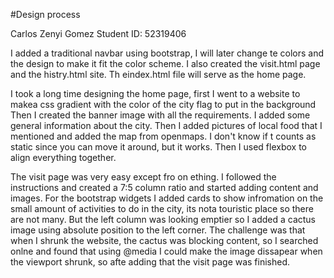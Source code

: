 #Design process

Carlos Zenyi Gomez
Student ID: 52319406

I added a traditional navbar using bootstrap, I will later change te colors and the design to make it fit the color scheme. I also created the visit.html page and the histry.html site. Th eindex.html file will serve as the home page.


I took a long time designing the home page, first I went to a website to makea css gradient with the color of the city flag to put in the background
Then I created the banner image with all the requirements. I added some general information about the city. Then I added pictures of local food that I mentioned and added the map from openmaps. I don't know if t counts as static since you can move it around, but it works. Then I used flexbox to align everything together. 

The visit page was very easy except fro on ething. I followed the instructions and created a 7:5 column ratio and started adding content and images. For the bootstrap widgets I added cards to show infromation on the small amount of activities to do in the city, its nota touristic place so there are not many. But the left column was looking emptier so I added a cactus image using absolute position to the left corner. The challenge was that when I shrunk the website, the cactus was blocking content, so I searched onlne and found that using @media I  could make the image dissapear when the viewport shrunk, so afte adding that the visit page was finished.




